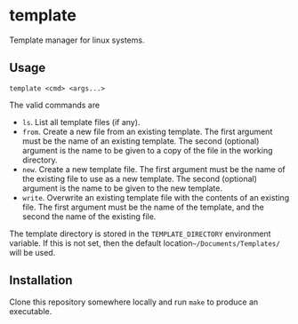 # template

Template manager for linux systems.

## Usage

```
template <cmd> <args...>
```
The valid commands are
- `ls`. List all template files (if any).
- `from`. Create a new file from an existing template. The first argument must be the name of an
  existing template. The second (optional) argument is the name to be given to a copy of the file in
  the working directory.
- `new`. Create a new template file. The first argument must be the name of the existing file to use as
  a new template. The second (optional) argument is the name to be given to the new template.
- `write`. Overwrite an existing template file with the contents of an existing file. The first argument
  must be the name of the template, and the second the name of the existing file.

The template directory is stored in the `TEMPLATE_DIRECTORY` environment variable. If this is not set,
then the default location`~/Documents/Templates/` will be used.

## Installation

Clone this repository somewhere locally and run `make` to produce an executable.
